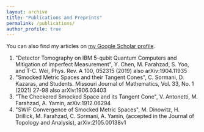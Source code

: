 ```yaml
---
layout: archive
title: "Publications and Preprints"
permalink: /publications/
author_profile: true
---
```


<!---{% if site.author.googlescholar %}
  <div class="wordwrap">You can also find my articles on <a href="{{site.author.googlescholar}}">my Google Scholar profile</a>.</div>
{% endif %}

{% include base_path %}

{% for post in site.publications reversed %}
  {% include archive-single.html %}
{% endfor %}--->

You can also find my articles on [my Google Scholar profile](https://scholar.google.ca/citations?hl=en&user=g5CyVNcAAAAJ). 


1. "Detector Tomography on IBM 5-qubit Quantum Computers and Mitigation of Imperfect Measurement", Y. Chen, M. Farahzad, S. Yoo, and T-C. Wei, Phys. Rev. A 100, 052315 (2019) also arXiv:1904.11935
2. "Smocked Metric Spaces and their Tangent Cones", C. Sormani, D. Kazaras, and Students. Missouri
Journal of Mathematics, Vol. 33, No. 1 (2021) 27-98 also arXiv:1906.03403
3. "The Checkered Smocked Space and its Tangent Cone", V. Antonetti, M. Farahzad, A. Yamin,
arXiv:1912.06294
4. "SWIF Convergence of Smocked Metric Spaces", M. Dinowitz, H. Drillick, M. Farahzad, C. Sormani,
A. Yamin, (accepted in the Journal of Topology and Analysis), arXiv:2105.00138v1
